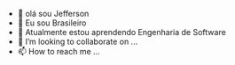 - 👋 olá sou Jefferson
- 👀 Eu sou Brasileiro
- 🌱 Atualmente estou aprendendo Engenharia de Software
- 💞️ I’m looking to collaborate on ...
- 📫 How to reach me ...

<!---
JeffersonPVicente/JeffersonPVicente is a ✨ special ✨ repository because its `README.md` (this file) appears on your GitHub profile.
You can click the Preview link to take a look at your changes.
--->
